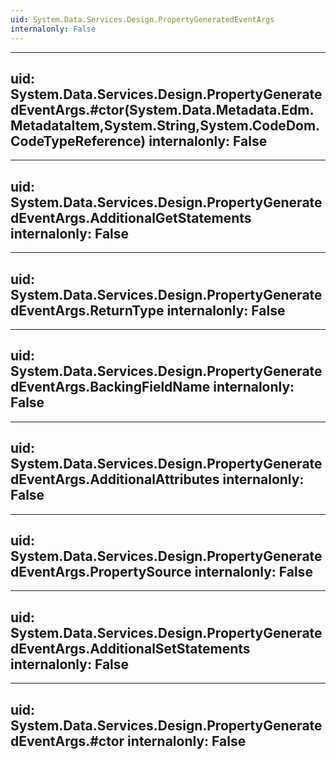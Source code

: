 ```yaml
---
uid: System.Data.Services.Design.PropertyGeneratedEventArgs
internalonly: False
---
```


---
uid: System.Data.Services.Design.PropertyGeneratedEventArgs.#ctor(System.Data.Metadata.Edm.MetadataItem,System.String,System.CodeDom.CodeTypeReference)
internalonly: False
---

---
uid: System.Data.Services.Design.PropertyGeneratedEventArgs.AdditionalGetStatements
internalonly: False
---

---
uid: System.Data.Services.Design.PropertyGeneratedEventArgs.ReturnType
internalonly: False
---

---
uid: System.Data.Services.Design.PropertyGeneratedEventArgs.BackingFieldName
internalonly: False
---

---
uid: System.Data.Services.Design.PropertyGeneratedEventArgs.AdditionalAttributes
internalonly: False
---

---
uid: System.Data.Services.Design.PropertyGeneratedEventArgs.PropertySource
internalonly: False
---

---
uid: System.Data.Services.Design.PropertyGeneratedEventArgs.AdditionalSetStatements
internalonly: False
---

---
uid: System.Data.Services.Design.PropertyGeneratedEventArgs.#ctor
internalonly: False
---
